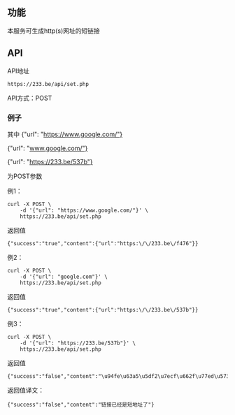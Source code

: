 ## 功能  
本服务可生成http(s)网址的短链接

## API

API地址
```
https://233.be/api/set.php
```

API方式：POST

### 例子
其中 
{"url": "https://www.google.com/"}

{"url": "www.google.com/"}

{"url": "https://233.be/537b"}

为POST参数

例1：

```
curl -X POST \
    -d '{"url": "https://www.google.com/"}' \
    https://233.be/api/set.php
```
 返回值
 ```
{"success":"true","content":{"url":"https:\/\/233.be\/f476"}}
```
例2：

```
curl -X POST \
    -d '{"url": "google.com"}' \
    https://233.be/api/set.php
```
返回值
```
{"success":"true","content":{"url":"https:\/\/233.be\/537b"}}
```
例3：

```
curl -X POST \
    -d '{"url": "https://233.be/537b"}' \
    https://233.be/api/set.php
```
返回值

```
{"success":"false","content":"\u94fe\u63a5\u5df2\u7ecf\u662f\u77ed\u5730\u5740\u4e86\u3002"}
```
返回值译文：
```
{"success":"false","content":"链接已经是短地址了"}
```

